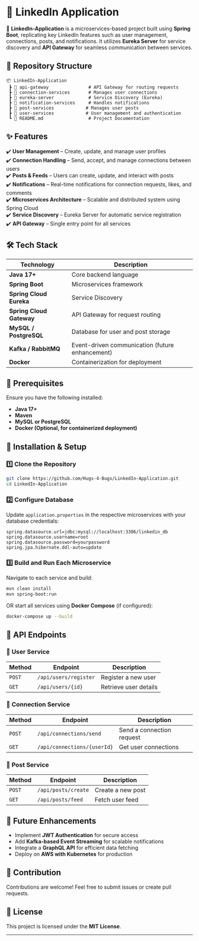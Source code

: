 # 📌 LinkedIn Application  

🚀 **LinkedIn-Application** is a microservices-based project built using **Spring Boot**, replicating key LinkedIn features such as user management, connections, posts, and notifications. It utilizes **Eureka Server** for service discovery and **API Gateway** for seamless communication between services.  

## 📂 Repository Structure  

```
📦 LinkedIn-Application  
 ┣ 📂 api-gateway               # API Gateway for routing requests  
 ┣ 📂 connection-services       # Manages user connections  
 ┣ 📂 eureka-server             # Service Discovery (Eureka)  
 ┣ 📂 notification-services     # Handles notifications  
 ┣ 📂 post-services            # Manages user posts  
 ┣ 📂 user-services            # User management and authentication  
 ┗ 📜 README.md                 # Project Documentation  
```

## ✨ Features  

✔️ **User Management** – Create, update, and manage user profiles  
✔️ **Connection Handling** – Send, accept, and manage connections between users  
✔️ **Posts & Feeds** – Users can create, update, and interact with posts  
✔️ **Notifications** – Real-time notifications for connection requests, likes, and comments  
✔️ **Microservices Architecture** – Scalable and distributed system using Spring Cloud  
✔️ **Service Discovery** – Eureka Server for automatic service registration  
✔️ **API Gateway** – Single entry point for all services  

## 🛠️ Tech Stack  

| Technology  | Description |  
|-------------|------------|  
| **Java 17+**  | Core backend language |  
| **Spring Boot** | Microservices framework |  
| **Spring Cloud Eureka** | Service Discovery |  
| **Spring Cloud Gateway** | API Gateway for request routing |  
| **MySQL / PostgreSQL** | Database for user and post storage |  
| **Kafka / RabbitMQ** | Event-driven communication (future enhancement) |  
| **Docker** | Containerization for deployment |  

## 🔧 Prerequisites  

Ensure you have the following installed:  
- **Java 17+**  
- **Maven**  
- **MySQL or PostgreSQL**  
- **Docker (Optional, for containerized deployment)**  

## 🚀 Installation & Setup  

### 1️⃣ Clone the Repository  

```bash
git clone https://github.com/Hugs-4-Bugs/LinkedIn-Application.git  
cd LinkedIn-Application
```

### 2️⃣ Configure Database  

Update `application.properties` in the respective microservices with your database credentials:  

```properties
spring.datasource.url=jdbc:mysql://localhost:3306/linkedin_db
spring.datasource.username=root
spring.datasource.password=yourpassword
spring.jpa.hibernate.ddl-auto=update
```

### 3️⃣ Build and Run Each Microservice  

Navigate to each service and build:  

```bash
mvn clean install  
mvn spring-boot:run  
```

OR start all services using **Docker Compose** (if configured):  

```bash
docker-compose up --build  
```

## 📡 API Endpoints  

### 🔹 **User Service**  
| Method | Endpoint | Description |  
|--------|---------|-------------|  
| `POST` | `/api/users/register` | Register a new user |  
| `GET` | `/api/users/{id}` | Retrieve user details |  

### 🔹 **Connection Service**  
| Method | Endpoint | Description |  
|--------|---------|-------------|  
| `POST` | `/api/connections/send` | Send a connection request |  
| `GET` | `/api/connections/{userId}` | Get user connections |  

### 🔹 **Post Service**  
| Method | Endpoint | Description |  
|--------|---------|-------------|  
| `POST` | `/api/posts/create` | Create a new post |  
| `GET` | `/api/posts/feed` | Fetch user feed |  

## 📌 Future Enhancements  

- Implement **JWT Authentication** for secure access  
- Add **Kafka-based Event Streaming** for scalable notifications  
- Integrate a **GraphQL API** for efficient data fetching  
- Deploy on **AWS with Kubernetes** for production  

## 🤝 Contribution  

Contributions are welcome! Feel free to submit issues or create pull requests.  

## 📜 License  

This project is licensed under the **MIT License**.  

---

